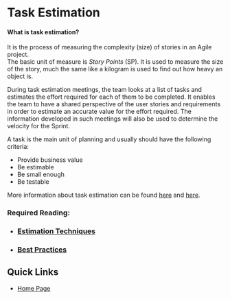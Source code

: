 # Task Estimation

#### What is task estimation?

It is the process of measuring the complexity (size) of stories in an Agile project.  
The basic unit of measure is *Story Points* (SP). It is used to measure the size of the story, much the same like a kilogram is used to find out how heavy an object is.

During task estimation meetings, the team looks at a list of tasks and estimates the effort required for each of them to be completed. It enables the team to have a shared perspective of the user stories and requirements in order to estimate an accurate value for the effort required. The information developed in such meetings will also be used to determine the velocity for the Sprint.

A task is the main unit of planning and usually should have the following criteria:
* Provide business value
* Be estimable
* Be small enough
* Be testable

More information about task estimation can be found [here](http://blog.scrumstudy.com/how-do-scrum-teams-estimate-tasks-in-a-project/) and [here](https://resources.collab.net/agile-101/feature-estimation-of-user-stories).

### Required Reading:
* ### [Estimation Techniques](../TaskEstimation/EstimationTechniques.md)

* ### [Best Practices](BestPractices.md)

## Quick Links
  * [Home Page](../README.md)